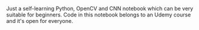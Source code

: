 Just a self-learning Python, OpenCV and CNN notebook which can be very suitable for beginners. Code in this notebook belongs to an Udemy course and it's open for everyone.
